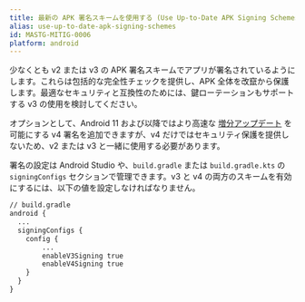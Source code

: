 ```yaml
---
title: 最新の APK 署名スキームを使用する (Use Up-to-Date APK Signing Schemes)
alias: use-up-to-date-apk-signing-schemes
id: MASTG-MITIG-0006
platform: android
---
```


少なくとも v2 または v3 の APK 署名スキームでアプリが署名されているようにします。これらは包括的な完全性チェックを提供し、APK 全体を改竄から保護します。最適なセキュリティと互換性のためには、鍵ローテーションもサポートする v3 の使用を検討してください。

オプションとして、Android 11 および以降ではより高速な [増分アップデート](https://developer.android.com/about/versions/11/features#incremental) を可能にする v4 署名を追加できますが、v4 だけではセキュリティ保護を提供しないため、v2 または v3 と一緒に使用する必要があります。

署名の設定は Android Studio や、`build.gradle` または `build.gradle.kts` の `signingConfigs` セクションで管理できます。v3 と v4 の両方のスキームを有効にするには、以下の値を設定しなければなりません。

```default
// build.gradle
android {
  ...
  signingConfigs {
    config {
        ...
        enableV3Signing true
        enableV4Signing true
    }
  }
}
```
